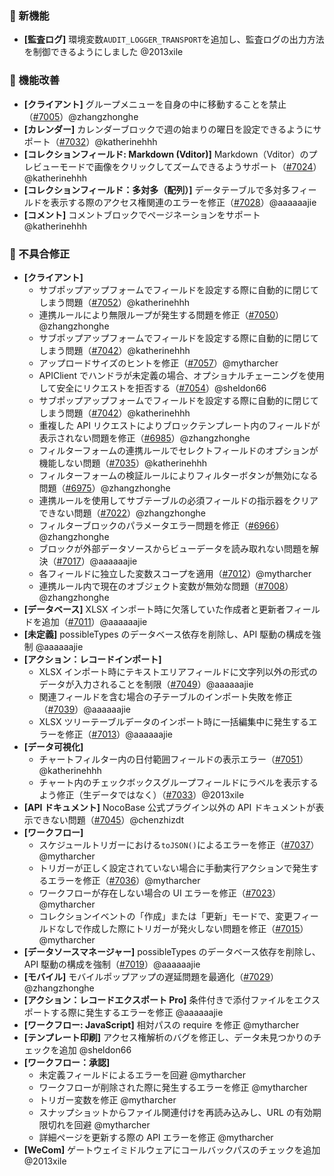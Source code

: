 ### 🎉 新機能

* **[監査ログ]** 環境変数`AUDIT_LOGGER_TRANSPORT`を追加し、監査ログの出力方法を制御できるようにしました @2013xile

### 🚀 機能改善

* **[クライアント]** グループメニューを自身の中に移動することを禁止（[#7005](https://github.com/nocobase/nocobase/pull/7005)）@zhangzhonghe
* **[カレンダー]** カレンダーブロックで週の始まりの曜日を設定できるようにサポート（[#7032](https://github.com/nocobase/nocobase/pull/7032)）@katherinehhh
* **[コレクションフィールド: Markdown (Vditor)]** Markdown（Vditor）のプレビューモードで画像をクリックしてズームできるようサポート（[#7024](https://github.com/nocobase/nocobase/pull/7024)）@katherinehhh
* **[コレクションフィールド：多対多（配列）]** データテーブルで多対多フィールドを表示する際のアクセス権関連のエラーを修正（[#7028](https://github.com/nocobase/nocobase/pull/7028)）@aaaaaajie
* **[コメント]** コメントブロックでページネーションをサポート @katherinehhh

### 🐛 不具合修正

* **[クライアント]**
  * サブポップアップフォームでフィールドを設定する際に自動的に閉じてしまう問題（[#7052](https://github.com/nocobase/nocobase/pull/7052)）@katherinehhh
  * 連携ルールにより無限ループが発生する問題を修正（[#7050](https://github.com/nocobase/nocobase/pull/7050)）@zhangzhonghe
  * サブポップアップフォームでフィールドを設定する際に自動的に閉じてしまう問題（[#7042](https://github.com/nocobase/nocobase/pull/7042)）@katherinehhh
  * アップロードサイズのヒントを修正（[#7057](https://github.com/nocobase/nocobase/pull/7057)）@mytharcher
  * APIClient でハンドラが未定義の場合、オプショナルチェーニングを使用して安全にリクエストを拒否する（[#7054](https://github.com/nocobase/nocobase/pull/7054)）@sheldon66
  * サブポップアップフォームでフィールドを設定する際に自動的に閉じてしまう問題（[#7042](https://github.com/nocobase/nocobase/pull/7042)）@katherinehhh
  * 重複した API リクエストによりブロックテンプレート内のフィールドが表示されない問題を修正（[#6985](https://github.com/nocobase/nocobase/pull/6985)）@zhangzhonghe
  * フィルターフォームの連携ルールでセレクトフィールドのオプションが機能しない問題（[#7035](https://github.com/nocobase/nocobase/pull/7035)）@katherinehhh
  * フィルターフォームの検証ルールによりフィルターボタンが無効になる問題（[#6975](https://github.com/nocobase/nocobase/pull/6975)）@zhangzhonghe
  * 連携ルールを使用してサブテーブルの必須フィールドの指示器をクリアできない問題（[#7022](https://github.com/nocobase/nocobase/pull/7022)）@zhangzhonghe
  * フィルターブロックのパラメータエラー問題を修正（[#6966](https://github.com/nocobase/nocobase/pull/6966)）@zhangzhonghe
  * ブロックが外部データソースからビューデータを読み取れない問題を解決（[#7017](https://github.com/nocobase/nocobase/pull/7017)）@aaaaaajie
  * 各フィールドに独立した変数スコープを適用（[#7012](https://github.com/nocobase/nocobase/pull/7012)）@mytharcher
  * 連携ルール内で現在のオブジェクト変数が無効な問題（[#7008](https://github.com/nocobase/nocobase/pull/7008)）@zhangzhonghe
* **[データベース]** XLSX インポート時に欠落していた作成者と更新者フィールドを追加（[#7011](https://github.com/nocobase/nocobase/pull/7011)）@aaaaaajie
* **[未定義]** possibleTypes のデータベース依存を削除し、API 駆動の構成を強制 @aaaaaajie
* **[アクション：レコードインポート]**
  * XLSX インポート時にテキストエリアフィールドに文字列以外の形式のデータが入力されることを制限（[#7049](https://github.com/nocobase/nocobase/pull/7049)）@aaaaaajie
  * 関連フィールドを含む場合の子テーブルのインポート失敗を修正（[#7039](https://github.com/nocobase/nocobase/pull/7039)）@aaaaaajie
  * XLSX ツリーテーブルデータのインポート時に一括編集中に発生するエラーを修正（[#7013](https://github.com/nocobase/nocobase/pull/7013)）@aaaaaajie
* **[データ可視化]**
  * チャートフィルター内の日付範囲フィールドの表示エラー（[#7051](https://github.com/nocobase/nocobase/pull/7051)）@katherinehhh
  * チャート内のチェックボックスグループフィールドにラベルを表示するよう修正（生データではなく）（[#7033](https://github.com/nocobase/nocobase/pull/7033)）@2013xile
* **[API ドキュメント]** NocoBase 公式プラグイン以外の API ドキュメントが表示できない問題（[#7045](https://github.com/nocobase/nocobase/pull/7045)）@chenzhizdt
* **[ワークフロー]**
  * スケジュールトリガーにおける`toJSON()`によるエラーを修正（[#7037](https://github.com/nocobase/nocobase/pull/7037)）@mytharcher
  * トリガーが正しく設定されていない場合に手動実行アクションで発生するエラーを修正（[#7036](https://github.com/nocobase/nocobase/pull/7036)）@mytharcher
  * ワークフローが存在しない場合の UI エラーを修正（[#7023](https://github.com/nocobase/nocobase/pull/7023)）@mytharcher
  * コレクションイベントの「作成」または「更新」モードで、変更フィールドなしで作成した際にトリガーが発火しない問題を修正（[#7015](https://github.com/nocobase/nocobase/pull/7015)）@mytharcher
* **[データソースマネージャー]** possibleTypes のデータベース依存を削除し、API 駆動の構成を強制（[#7019](https://github.com/nocobase/nocobase/pull/7019)）@aaaaaajie
* **[モバイル]** モバイルポップアップの遅延問題を最適化（[#7029](https://github.com/nocobase/nocobase/pull/7029)）@zhangzhonghe
* **[アクション：レコードエクスポート Pro]** 条件付きで添付ファイルをエクスポートする際に発生するエラーを修正 @aaaaaajie
* **[ワークフロー: JavaScript]** 相対パスの require を修正 @mytharcher
* **[テンプレート印刷]** アクセス権解析のバグを修正し、データ未見つかりのチェックを追加 @sheldon66
* **[ワークフロー：承認]**
  * 未定義フィールドによるエラーを回避 @mytharcher
  * ワークフローが削除された際に発生するエラーを修正 @mytharcher
  * トリガー変数を修正 @mytharcher
  * スナップショットからファイル関連付けを再読み込みし、URL の有効期限切れを回避 @mytharcher
  * 詳細ページを更新する際の API エラーを修正 @mytharcher
* **[WeCom]** ゲートウェイミドルウェアにコールバックパスのチェックを追加 @2013xile
